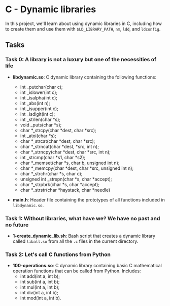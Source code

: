 # C - Dynamic libraries

In this project, we'll learn about using dynamic libraries in C, including how to create them and use them with `$LD_LIBRARY_PATH`, `nm`, `ldd`, and `ldconfig`.

## Tasks

### Task 0: A library is not a luxury but one of the necessities of life

- **libdynamic.so**: C dynamic library containing the following functions:
  - int _putchar(char c);
  - int _islower(int c);
  - int _isalpha(int c);
  - int _abs(int n);
  - int _isupper(int c);
  - int _isdigit(int c);
  - int _strlen(char *s);
  - void _puts(char *s);
  - char *_strcpy(char *dest, char *src);
  - int _atoi(char *s);
  - char *_strcat(char *dest, char *src);
  - char *_strncat(char *dest, *src, int n);
  - char *_strncpy(char *dest, char *src, int n);
  - int _strcmp(char *s1, char *s2);
  - char *_memset(char *s, char b, unsigned int n);
  - char *_memcpy(char *dest, char *src, unsigned int n);
  - char *_strchr(char *s, char c);
  - unsigned int _strspn(char *s, char *accept);
  - char *_strpbrk(char *s, char *accept);
  - char *_strstr(char *haystack, char *needle)

- **main.h**: Header file containing the prototypes of all functions included in `libdynamic.so`.

### Task 1: Without libraries, what have we? We have no past and no future

- **1-create_dynamic_lib.sh**: Bash script that creates a dynamic library called `liball.so` from all the `.c` files in the current directory.

### Task 2: Let's call C functions from Python

- **100-operations.so**: C dynamic library containing basic C mathematical operation functions that can be called from Python. Includes:
  - int add(int a, int b);
  - int sub(int a, int b);
  - int mul(int a, int b);
  - int div(int a, int b);
  - int mod(int a, int b).

